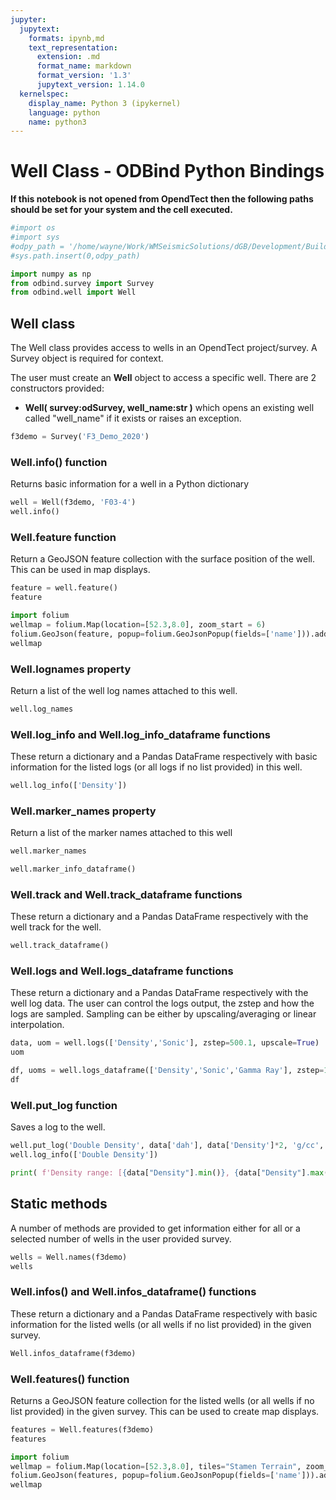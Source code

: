 ```yaml
---
jupyter:
  jupytext:
    formats: ipynb,md
    text_representation:
      extension: .md
      format_name: markdown
      format_version: '1.3'
      jupytext_version: 1.14.0
  kernelspec:
    display_name: Python 3 (ipykernel)
    language: python
    name: python3
---
```


# Well Class - ODBind Python Bindings


**If this notebook is not opened from OpendTect then the following paths should be set for your system and the cell executed.**

```python
#import os
#import sys
#odpy_path = '/home/wayne/Work/WMSeismicSolutions/dGB/Development/Build/bin/odmain/bin/python'
#sys.path.insert(0,odpy_path)
```

```python
import numpy as np
from odbind.survey import Survey
from odbind.well import Well
```

## Well class

The Well class provides access to wells in an OpendTect project/survey. A Survey object is required for context.

The user must create an **Well** object to access a specific well. There are 2 constructors provided:
-   **Well( survey:odSurvey, well_name:str )** which opens an existing well called "well_name" if it exists or raises an exception.


```python
f3demo = Survey('F3_Demo_2020')
```

### Well.info() function
Returns basic information for a well in a Python dictionary

```python
well = Well(f3demo, 'F03-4')
well.info()
```

### Well.feature function
Return a GeoJSON feature collection with the surface position of the well. This can be used in map displays.

```python
feature = well.feature()
feature
```

```python
import folium
wellmap = folium.Map(location=[52.3,8.0], zoom_start = 6)
folium.GeoJson(feature, popup=folium.GeoJsonPopup(fields=['name'])).add_to(wellmap)
wellmap
```

### Well.lognames property
Return a list of the well log names attached to this well.

```python
well.log_names
```

### Well.log_info and Well.log_info_dataframe functions
These return a dictionary and a Pandas DataFrame respectively with basic information for the listed logs (or all logs if no list provided) in this well.

```python
well.log_info(['Density'])
```

### Well.marker_names property
Return a list of the marker names attached to this well

```python
well.marker_names
```

```python
well.marker_info_dataframe()
```

### Well.track and Well.track_dataframe functions
These return a dictionary and a Pandas DataFrame respectively with the well track for the well.

```python
well.track_dataframe()
```

### Well.logs and Well.logs_dataframe functions
These return a dictionary and a Pandas DataFrame respectively with the well log data. The user can control the logs output, the zstep and how the logs are sampled. Sampling can be either by upscaling/averaging  or linear interpolation.

```python
data, uom = well.logs(['Density','Sonic'], zstep=500.1, upscale=True)
uom
```

```python
df, uoms = well.logs_dataframe(['Density','Sonic','Gamma Ray'], zstep=10, upscale=False)
df
```

### Well.put_log function
Saves a log to the well.

```python
well.put_log('Double Density', data['dah'], data['Density']*2, 'g/cc', 'RHOB', True)
well.log_info(['Double Density'])
```

```python
print( f'Density range: [{data["Density"].min()}, {data["Density"].max()}]')
```

## Static methods
A number of methods are provided to get information either for all or a selected number of wells in the user provided survey.

```python
wells = Well.names(f3demo)
wells
```

### Well.infos() and Well.infos_dataframe() functions
These return a dictionary and a Pandas DataFrame respectively with basic information for the listed wells (or all wells if no list provided) in the given survey.

```python
Well.infos_dataframe(f3demo)
```

### Well.features() function

Returns a GeoJSON feature collection for the listed wells (or all wells if no list provided) in the given survey. This can be used to create map displays.

```python
features = Well.features(f3demo)
features
```

```python
import folium
wellmap = folium.Map(location=[52.3,8.0], tiles="Stamen Terrain", zoom_start = 6, min_lat=-90, max_lat=90, min_lon=-180, max_lon=180, max_bounds=True, maxBoundsViscosity=1)
folium.GeoJson(features, popup=folium.GeoJsonPopup(fields=['name'])).add_to(wellmap)
wellmap
```

